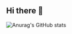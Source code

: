 ## Hi there 👋

![Anurag's GitHub stats](https://github-readme-stats.vercel.app/api?username=demorunner&show_icons=true&theme=radical)
